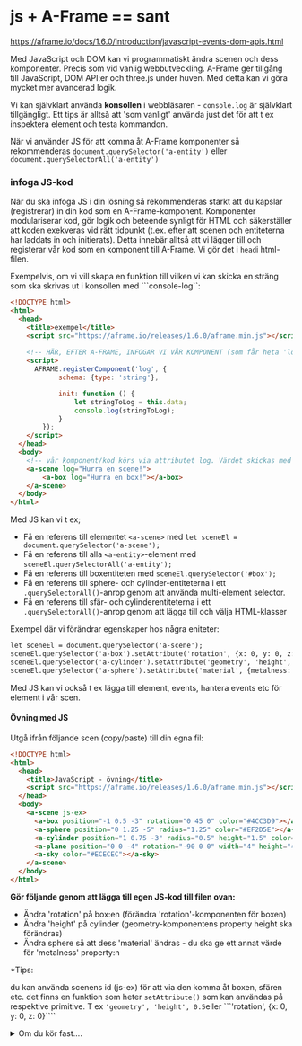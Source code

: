 # js + A-Frame == sant

https://aframe.io/docs/1.6.0/introduction/javascript-events-dom-apis.html

Med JavaScript och DOM kan vi programmatiskt ändra scenen och dess komponenter. 
Precis som vid vanlig webbutveckling. A-Frame ger tillgång till JavaScript, DOM API:er och three.js under huven. Med detta kan vi göra mycket mer avancerad logik.

Vi kan självklart använda **konsollen** i webbläsaren - ```console.log``` är självklart tillgängligt. Ett tips är alltså att 'som vanligt' använda just det för att t ex inspektera element och testa kommandon.

När vi använder JS för att komma åt A-Frame komponenter så rekommenderas ```document.querySelector('a-entity')``` eller ```document.querySelectorAll('a-entity')```


### infoga JS-kod
När du ska infoga JS i din lösning så rekommenderas starkt att du kapslar (registrerar) in din kod som en A-Frame-komponent. 
Komponenter modulariserar kod, gör logik och beteende synligt för HTML och säkerställer att koden exekveras vid rätt tidpunkt (t.ex. efter att scenen och entiteterna har laddats in och initierats).
Detta innebär alltså att vi lägger till och registerar vår kod som en komponent till A-Frame.
Vi gör det i ```head```i html-filen.


Exempelvis, om vi vill skapa en funktion till vilken vi kan skicka en sträng som ska skrivas ut i konsollen med ```console-log``:

```html
<!DOCTYPE html>
<html>
  <head>
    <title>exempel</title>
    <script src="https://aframe.io/releases/1.6.0/aframe.min.js"></script>
    
    <!-- HÄR, EFTER A-FRAME, INFOGAR VI VÅR KOMPONENT (som får heta 'log') -->
    <script>
      AFRAME.registerComponent('log', {
            schema: {type: 'string'},

            init: function () {
                let stringToLog = this.data;
                console.log(stringToLog);
            }
        });
    </script>
  </head>
  <body>
    <!-- vår komponent/kod körs via attributet log. Värdet skickas med som argument -->
    <a-scene log="Hurra en scene!">
        <a-box log="Hurra en box!"></a-box>
    </a-scene>
  </body>
</html>
```


Med JS kan vi t ex;
- Få en referens till elementet ```<a-scene>``` med ```let sceneEl = document.querySelector('a-scene');```
- Få en referens till alla ```<a-entity>```-element med ```sceneEl.querySelectorAll('a-entity');```
- Få en referens till boxentiteten med ```sceneEl.querySelector('#box');```
- Få en referens till sphere- och cylinder-entiteterna i ett ```.querySelectorAll()```-anrop genom att använda multi-element selector. 
- Få en referens till sfär- och cylinderentiteterna i ett ```.querySelectorAll()```-anrop genom att lägga till och välja HTML-klasser

Exempel där vi förändrar egenskaper hos några eniteter:

```html
let sceneEl = document.querySelector('a-scene'); 
sceneEl.querySelector('a-box').setAttribute('rotation', {x: 0, y: 0, z: 0});
sceneEl.querySelector('a-cylinder').setAttribute('geometry', 'height', 0.5);
sceneEl.querySelector('a-sphere').setAttribute('material', {metalness: 1});
```

Med JS kan vi också t ex lägga till element, events, hantera events etc för element i vår scen.


#### Övning med JS

Utgå ifrån följande scen (copy/paste) till din egna fil:

```html
<!DOCTYPE html>
<html>
  <head>
    <title>JavaScript - övning</title>
    <script src="https://aframe.io/releases/1.6.0/aframe.min.js"></script>
  </head>
  <body>
    <a-scene js-ex>
      <a-box position="-1 0.5 -3" rotation="0 45 0" color="#4CC3D9"></a-box>
      <a-sphere position="0 1.25 -5" radius="1.25" color="#EF2D5E"></a-sphere>
      <a-cylinder position="1 0.75 -3" radius="0.5" height="1.5" color="#FFC65D"></a-cylinder>
      <a-plane position="0 0 -4" rotation="-90 0 0" width="4" height="4" color="orange"></a-plane>
      <a-sky color="#ECECEC"></a-sky>
    </a-scene>
  </body>
</html>
```

**Gör följande genom att lägga till egen JS-kod till filen ovan:**

- Ändra 'rotation' på box:en (förändra 'rotation'-komponenten för boxen)
- Ändra 'height' på cylinder (geometry-komponentens property height ska förändras)
- Ändra sphere så att dess 'material' ändras - du ska ge ett annat värde för 'metalness' property:n

*Tips: 

du kan använda scenens id (js-ex) för att via den komma åt boxen, sfären etc.
det finns en funktion som heter ```setAttribute()``` som kan användas på respektive primitive. T ex ```'geometry', 'height', 0.5```eller ```'rotation', {x: 0, y: 0, z: 0}````

<details>
<summary>Om du kör fast....</summary>
    ```html
    <script>
        AFRAME.registerComponent('school-playground', {
            init: function () {
            // Solution for Modifying Entities.
            var sceneEl = document.querySelector('a-scene'); 
            sceneEl.querySelector('a-box').setAttribute('rotation', {x: 0, y: 0, z: 0});
            sceneEl.querySelector('a-cylinder').setAttribute('geometry', 'height', 0.5);
            sceneEl.querySelector('a-sphere').setAttribute('material', {metalness: 1});
            }
        });
        </script>
    ```
</details>


